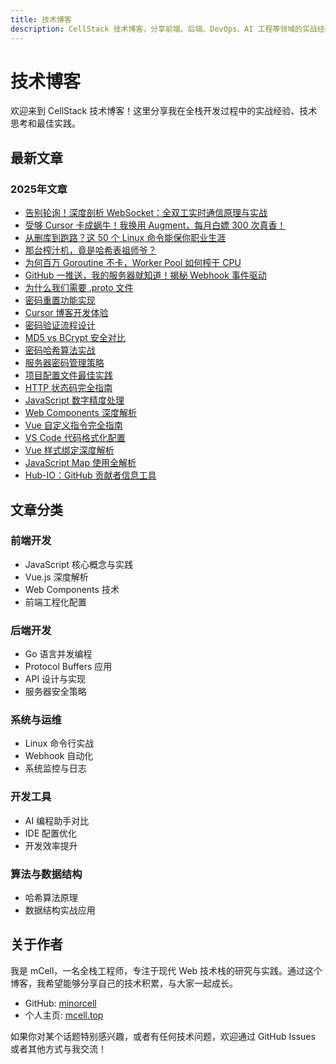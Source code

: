```yaml
---
title: 技术博客
description: CellStack 技术博客，分享前端、后端、DevOps、AI 工程等领域的实战经验和最佳实践
---
```


# 技术博客

欢迎来到 CellStack 技术博客！这里分享我在全栈开发过程中的实战经验、技术思考和最佳实践。

## 最新文章

### 2025年文章

- [告别轮询！深度剖析 WebSocket：全双工实时通信原理与实战](/blog/2025/22_ws)
- [受够 Cursor 卡成蜗牛！我换用 Augment，每月白嫖 300 次真香！](/blog/2025/21_augment)
- [从删库到跑路？这 50 个 Linux 命令能保你职业生涯](/blog/2025/20_linuxcmd)
- [那台榨汁机，竟是哈希表祖师爷？](/blog/2025/19_hash)
- [为何百万 Goroutine 不卡，Worker Pool 如何榨干 CPU](/blog/2025/18_goroutine)
- [GitHub 一推送，我的服务器就知道！揭秘 Webhook 事件驱动](/blog/2025/17_webhook)
- [为什么我们需要 .proto 文件](/blog/2025/16_whyproto)
- [密码重置功能实现](/blog/2025/15_pwdreset)
- [Cursor 博客开发体验](/blog/2025/14_curosrblog)
- [密码验证流程设计](/blog/2025/13_pwdflow)
- [MD5 vs BCrypt 安全对比](/blog/2025/12_md5_bcrypt)
- [密码哈希算法实战](/blog/2025/11_pwdhashed)
- [服务器密码管理策略](/blog/2025/10_serverpwd)
- [项目配置文件最佳实践](/blog/2025/09_projectconfig)
- [HTTP 状态码完全指南](/blog/2025/08_httpcode)
- [JavaScript 数字精度处理](/blog/2025/07_jsprintnum)
- [Web Components 深度解析](/blog/2025/06_webcomponents)
- [Vue 自定义指令完全指南](/blog/2025/05_vuedirective)
- [VS Code 代码格式化配置](/blog/2025/04_vscodeformat)
- [Vue 样式绑定深度解析](/blog/2025/03_vuestyle)
- [JavaScript Map 使用全解析](/blog/2025/02_jsmap)
- [Hub-IO：GitHub 贡献者信息工具](/blog/2025/01_hubio)

## 文章分类

### 前端开发
- JavaScript 核心概念与实践
- Vue.js 深度解析
- Web Components 技术
- 前端工程化配置

### 后端开发
- Go 语言并发编程
- Protocol Buffers 应用
- API 设计与实现
- 服务器安全策略

### 系统与运维
- Linux 命令行实战
- Webhook 自动化
- 系统监控与日志

### 开发工具
- AI 编程助手对比
- IDE 配置优化
- 开发效率提升

### 算法与数据结构
- 哈希算法原理
- 数据结构实战应用

## 关于作者

我是 mCell，一名全栈工程师，专注于现代 Web 技术栈的研究与实践。通过这个博客，我希望能够分享自己的技术积累，与大家一起成长。

- GitHub: [minorcell](https://github.com/minorcell)
- 个人主页: [mcell.top](https://mcell.top)

如果你对某个话题特别感兴趣，或者有任何技术问题，欢迎通过 GitHub Issues 或者其他方式与我交流！
